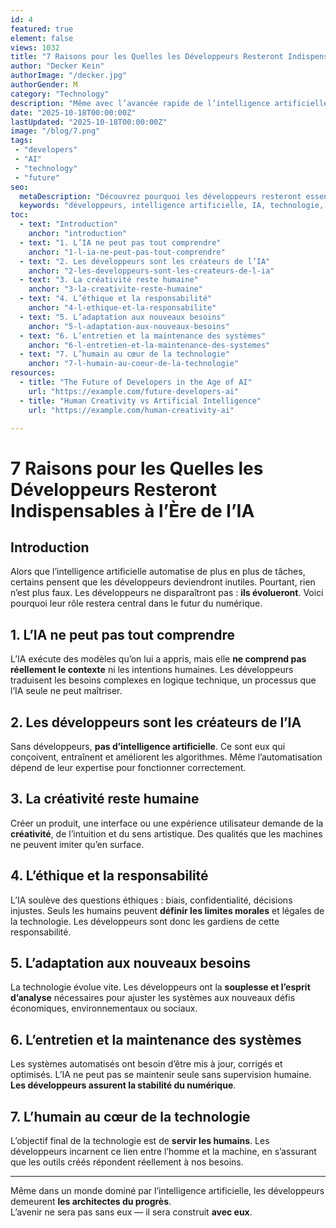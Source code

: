 ```yaml
---
id: 4
featured: true
element: false
views: 1032
title: "7 Raisons pour les Quelles les Développeurs Resteront Indispensables à l’Ère de l’IA"
author: "Decker Kein"
authorImage: "/decker.jpg"
authorGender: M
category: "Technology"
description: "Même avec l’avancée rapide de l’intelligence artificielle, les développeurs conservent un rôle clé dans la création, la supervision et l’éthique du numérique."
date: "2025-10-18T00:00:00Z"
lastUpdated: "2025-10-18T00:00:00Z"
image: "/blog/7.png"
tags:
 - "developers"
 - "AI"
 - "technology"
 - "future"
seo:
  metaDescription: "Découvrez pourquoi les développeurs resteront essentiels malgré la montée de l’intelligence artificielle : créativité, supervision humaine et innovation."
  keywords: "développeurs, intelligence artificielle, IA, technologie, futur, emploi"
toc:
  - text: "Introduction"
    anchor: "introduction"
  - text: "1. L’IA ne peut pas tout comprendre"
    anchor: "1-l-ia-ne-peut-pas-tout-comprendre"
  - text: "2. Les développeurs sont les créateurs de l’IA"
    anchor: "2-les-developpeurs-sont-les-createurs-de-l-ia"
  - text: "3. La créativité reste humaine"
    anchor: "3-la-creativite-reste-humaine"
  - text: "4. L’éthique et la responsabilité"
    anchor: "4-l-ethique-et-la-responsabilite"
  - text: "5. L’adaptation aux nouveaux besoins"
    anchor: "5-l-adaptation-aux-nouveaux-besoins"
  - text: "6. L’entretien et la maintenance des systèmes"
    anchor: "6-l-entretien-et-la-maintenance-des-systemes"
  - text: "7. L’humain au cœur de la technologie"
    anchor: "7-l-humain-au-coeur-de-la-technologie"
resources:
  - title: "The Future of Developers in the Age of AI"
    url: "https://example.com/future-developers-ai"
  - title: "Human Creativity vs Artificial Intelligence"
    url: "https://example.com/human-creativity-ai"

---
```


# 7 Raisons pour les Quelles les Développeurs Resteront Indispensables à l’Ère de l’IA

## Introduction
Alors que l’intelligence artificielle automatise de plus en plus de tâches, certains pensent que les développeurs deviendront inutiles. Pourtant, rien n’est plus faux. Les développeurs ne disparaîtront pas : **ils évolueront**. Voici pourquoi leur rôle restera central dans le futur du numérique.

## 1. L’IA ne peut pas tout comprendre
L’IA exécute des modèles qu’on lui a appris, mais elle **ne comprend pas réellement le contexte** ni les intentions humaines. Les développeurs traduisent les besoins complexes en logique technique, un processus que l’IA seule ne peut maîtriser.

## 2. Les développeurs sont les créateurs de l’IA
Sans développeurs, **pas d’intelligence artificielle**. Ce sont eux qui conçoivent, entraînent et améliorent les algorithmes. Même l’automatisation dépend de leur expertise pour fonctionner correctement.

## 3. La créativité reste humaine
Créer un produit, une interface ou une expérience utilisateur demande de la **créativité**, de l’intuition et du sens artistique. Des qualités que les machines ne peuvent imiter qu’en surface.

## 4. L’éthique et la responsabilité
L’IA soulève des questions éthiques : biais, confidentialité, décisions injustes. Seuls les humains peuvent **définir les limites morales** et légales de la technologie. Les développeurs sont donc les gardiens de cette responsabilité.

## 5. L’adaptation aux nouveaux besoins
La technologie évolue vite. Les développeurs ont la **souplesse et l’esprit d’analyse** nécessaires pour ajuster les systèmes aux nouveaux défis économiques, environnementaux ou sociaux.

## 6. L’entretien et la maintenance des systèmes
Les systèmes automatisés ont besoin d’être mis à jour, corrigés et optimisés. L’IA ne peut pas se maintenir seule sans supervision humaine. **Les développeurs assurent la stabilité du numérique**.

## 7. L’humain au cœur de la technologie
L’objectif final de la technologie est de **servir les humains**. Les développeurs incarnent ce lien entre l’homme et la machine, en s’assurant que les outils créés répondent réellement à nos besoins.

---

Même dans un monde dominé par l’intelligence artificielle, les développeurs demeurent **les architectes du progrès**.  
L’avenir ne sera pas sans eux — il sera construit **avec eux**.